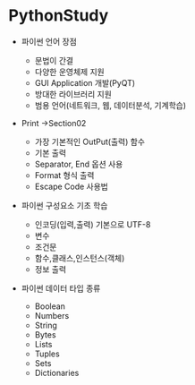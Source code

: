 # PythonStudy

* 파이썬 언어 장점
   * 문법이 간결
   * 다양한 운영체제 지원
   * GUI Application 개발(PyQT) 
   * 방대한 라이브러리 지원
   * 범용 언어(네트워크, 웹, 데이터분석, 기계학습) 


 * Print ->Section02
   * 가장 기본적인 OutPut(출력) 함수  
   * 기본 출력
   * Separator, End 옵션 사용
   * Format 형식 출력
   * Escape Code 사용법


* 파이썬 구성요소 기초 학습  
  * 인코딩(입력,출력) 기본으로 UTF-8
  * 변수
  * 조건문
  * 함수,클래스,인스턴스(객체)
  * 정보 출력 
      

* 파이썬 데이터 타입 종류
  * Boolean
  * Numbers
  * String
  * Bytes
  * Lists
  * Tuples
  * Sets
  * Dictionaries 


 
  
  

